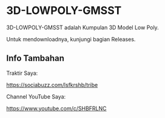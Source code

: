 # 3D-LOWPOLY-GMSST
 
3D-LOWPOLY-GMSST adalah Kumpulan 3D Model Low Poly.

Untuk mendownloadnya, kunjungi bagian Releases.

## Info Tambahan

Traktir Saya:

https://sociabuzz.com/lsfkrshb/tribe

Channel YouTube Saya:

https://www.youtube.com/c/SHBFRLNC
